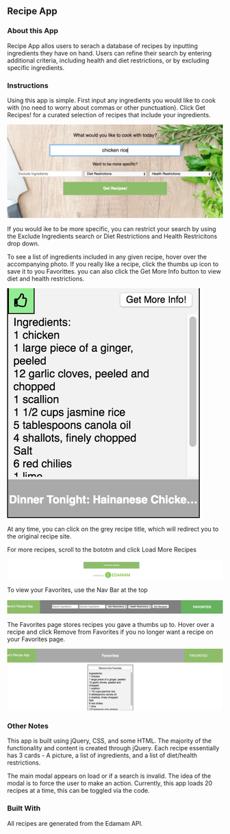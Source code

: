 Recipe App
----------

### About this App

Recipe App allos users to serach a database of recipes by inputting ingredients they have on hand.  Users can refine their search by entering additional criteria, including health and diet restrictions, or by excluding specific ingredients.


### Instructions
Using this app is simple.  First input any ingredients you would like to cook with (no need to worry about commas or other punctuation).  Click Get Recipes! for a curated selection of recipes that include your ingredients.

![alt text](https://github.com/StephenReiser/StephenReiser.github.io/blob/master/unit-one-recipeApp/images/Instruction%20images/Search%20Ingredients.png "Search for Ingredients")

If you would ike to be more specific, you can restrict your search by using the Exclude Ingredients search or Diet Restrictions and Health Restricitons drop down.

To see a list of ingredients included in any given recipe, hover over the accompanying photo.  If you really like a recipe, click the thumbs up icon to save it to you Favorittes.  you can also click the Get More Info button to view diet and health restrictions.

![alt text](https://github.com/StephenReiser/StephenReiser.github.io/blob/master/unit-one-recipeApp/images/Instruction%20images/Hover%20and%20Favorite.png "Favorites and Diets")

At any time, you can click on the grey recipe title, which will redirect you to the original recipe site.

For more recipes, scroll to the bototm and click Load More Recipes

![alt text](https://github.com/StephenReiser/StephenReiser.github.io/blob/master/unit-one-recipeApp/images/Instruction%20images/Load%20More.png "Load More")

To view your Favorites, use the Nav Bar at the top

![alt text](https://github.com/StephenReiser/StephenReiser.github.io/blob/master/unit-one-recipeApp/images/Instruction%20images/Nav%20Bar.png "Nav Bar")

The Favorites page stores recipes you gave a thumbs up to.  Hover over a recipe and click Remove from Favorites if you no longer want a recipe on your Favorites page.

![alt text](https://github.com/StephenReiser/StephenReiser.github.io/blob/master/unit-one-recipeApp/images/Instruction%20images/Remove%20Button.png "Remove from Favorites")



### Other Notes

This app is built using jQuery, CSS, and some HTML.  The majority of the functionality and content is created through jQuery.  Each recipe essentially has 3 cards - A picture, a list of ingredients, and a list of diet/health restrictions.

The main modal appears on load or if a search is invalid. The idea of the modal is to force the user to make an action.  Currently, this app loads 20 recipes at a time, this can be toggled via the code.


### Built With
All recipes are generated from the Edamam API.